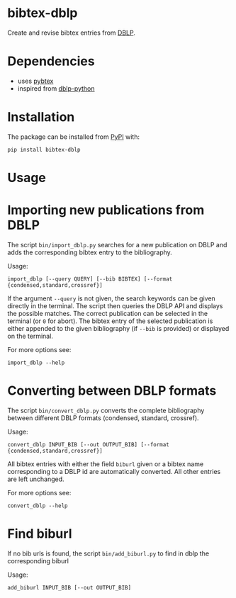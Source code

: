 # bibtex-dblp
Create and revise bibtex entries from [DBLP](https://dblp.uni-trier.de/).

# Dependencies
- uses [pybtex](https://pybtex.org/)
- inspired from [dblp-python](https://github.com/scholrly/dblp-python)

# Installation
The package can be installed from [PyPI](https://pypi.org/) with:
```
pip install bibtex-dblp
```


# Usage

# Importing new publications from DBLP
The script `bin/import_dblp.py` searches for a new publication on DBLP and adds the corresponding bibtex entry to the bibliography.

Usage:
```
import_dblp [--query QUERY] [--bib BIBTEX] [--format {condensed,standard,crossref}]
```

If the argument `--query` is not given, the search keywords can be given directly in the terminal.
The script then queries the DBLP API and displays the possible matches.
The correct publication can be selected in the terminal (or `0` for abort).
The bibtex entry of the selected publication is either appended to the given bibliography (if `--bib` is provided) or displayed on the terminal.

For more options see:
```
import_dblp --help
```

# Converting between DBLP formats
The script `bin/convert_dblp.py` converts the complete bibliography between different DBLP formats (condensed, standard, crossref).

Usage:
```
convert_dblp INPUT_BIB [--out OUTPUT_BIB] [--format {condensed,standard,crossref}]
```
All bibtex entries with either the field `biburl` given or a bibtex name corresponding to a DBLP id are automatically converted.
All other entries are left unchanged.

For more options see:
```
convert_dblp --help
```

# Find biburl
If no bib urls is found, the script `bin/add_biburl.py` to find in dblp the corresponding biburl 

Usage:
```
add_biburl INPUT_BIB [--out OUTPUT_BIB]
```
